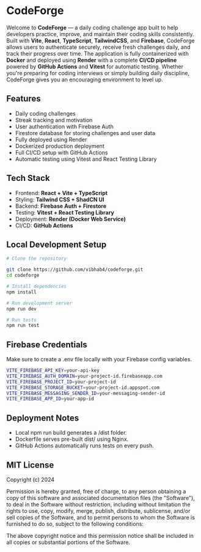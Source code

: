 # CodeForge 

Welcome to **CodeForge** — a daily coding challenge app built to help developers practice, improve, and maintain their coding skills consistently.
Built with **Vite**, **React**, **TypeScript**, **TailwindCSS**, and **Firebase**, CodeForge allows users to authenticate securely, receive fresh challenges daily, and track their progress over time. The application is fully containerized with **Docker** and deployed using **Render** with a complete **CI/CD pipeline** powered by **GitHub Actions** and **Vitest** for automatic testing.
Whether you're preparing for coding interviews or simply building daily discipline, CodeForge gives you an encouraging environment to level up.


## Features

- Daily coding challenges
- Streak tracking and motivation
- User authentication with Firebase Auth
- Firestore database for storing challenges and user data
- Fully deployed using Render
- Dockerized production deployment
- Full CI/CD setup with GitHub Actions
- Automatic testing using Vitest and React Testing Library

## Tech Stack

- Frontend: **React + Vite + TypeScript**
- Styling: **Tailwind CSS + ShadCN UI**
- Backend: **Firebase Auth + Firestore**
- Testing: **Vitest + React Testing Library**
- Deployment: **Render (Docker Web Service)**
- CI/CD: **GitHub Actions**

## Local Development Setup

```bash
# Clone the repository

git clone https://github.com/vibhab4/codeforge.git
cd codeforge

# Install dependencies
npm install

# Run development server
npm run dev

# Run tests
npm run test
```

## Firebase Credentials

Make sure to create a .env file locally with your Firebase config variables.

```bash
VITE_FIREBASE_API_KEY=your-api-key
VITE_FIREBASE_AUTH_DOMAIN=your-project-id.firebaseapp.com
VITE_FIREBASE_PROJECT_ID=your-project-id
VITE_FIREBASE_STORAGE_BUCKET=your-project-id.appspot.com
VITE_FIREBASE_MESSAGING_SENDER_ID=your-messaging-sender-id
VITE_FIREBASE_APP_ID=your-app-id
```

## Deployment Notes

- Local npm run build generates a /dist folder.
- Dockerfile serves pre-built dist/ using Nginx.
- GitHub Actions automatically runs tests on every push.

## MIT License

Copyright (c) 2024

Permission is hereby granted, free of charge, to any person obtaining a copy of this software and associated documentation files (the "Software"), to deal in the Software without restriction, including without limitation the rights 
to use, copy, modify, merge, publish, distribute, sublicense, and/or sell copies of the Software, and to permit persons to whom the Software is furnished to do so, subject to the following conditions:

The above copyright notice and this permission notice shall be included in all copies or substantial portions of the Software.
